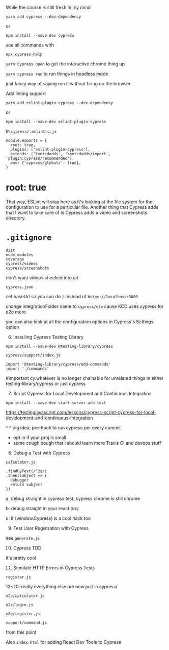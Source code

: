 While the course is still fresh in my mind

`yarn add cypress --dev-dependency`

or

`npm install --save-dev cypress`

see all commands with

`npx cypress-help`

`yarn cypress open` to get the interactive chrome thing up

`yarn cypress run` to run things in headless mode

just fancy way of saying run it without firing up the browser

Add linting support

`yarn add eslint-plugin-cypress --dev-dependency`

or

`npm install --save-dev eslint-plugin-cypress`

In `cypress/.eslintrc.js`

```
module.exports = {
  root: true,
  plugins: ['eslint-plugin-cypress'],
  extends: ['kentcdodds', 'kentcdodds/import', 'plugin:cypress/recommended'],
  env: {'cypress/globals': true},
}
```

# root: true

That way, ESLint will stop here as it's looking at the file system for the
configuration to use for a particular file. Another thing that Cypress adds that
I want to take care of is Cypress adds a video and screenshots directory.

# `.gitignore`

```
dist
node_modules
coverage
cypress/videos
cypress/screenshots
```

don't want videos checked into git

`cypress.json`

set baseUrl so you can do `/` instead of `https://localhost:8080`

change integrationFolder name to `cypress/e2e` cause KCD uses cypress for e2e
more

you can also look at all the configuration options in Cypress's Settings option

6. Installing Cypress Testing Library

`npm install --save-dev @testing-library/cypress`

`cypress/support/index.js`

```
import '@testing-library/cypress/add-commands'
import './commands'
```

#important cy.whatever is no longer chainable for unrelated things in either
testing-library/cypress or just cypress

7. Script Cypress for Local Development and Continuous Integration

`npm install --save-dev start-server-and-test`

https://testingjavascript.com/lessons/cypress-script-cypress-for-local-development-and-continuous-integration

^ ^ big idea: pre-hook to run cypress per every commit

- opt in if your proj is small
- some cough cough that I should learn more Travis CI and devops stuff

8. Debug a Test with Cypress

`calculator.js`

```
.findByText(/^2$/)
.then(subject => {
  debugger
  return subject
})
```

a: debug straight in cypress test; cypress chrome is still chrome

b: debug straight in your react proj

c: if (window.Cypress) is a cool hack too

9. Test User Registration with Cypress

see `generate.js`

10. Cypress TDD

it's pretty cool

11. Simulate HTTP Errors in Cypress Tests

`register.js`

12~20: really everything else are now just in cypress/

`e2e/calculator.js`

`e2e/login.js`

`e2e/register.js`

`support/command.js`

from this point

Also `index.html` for adding React Dev Tools to Cypress
